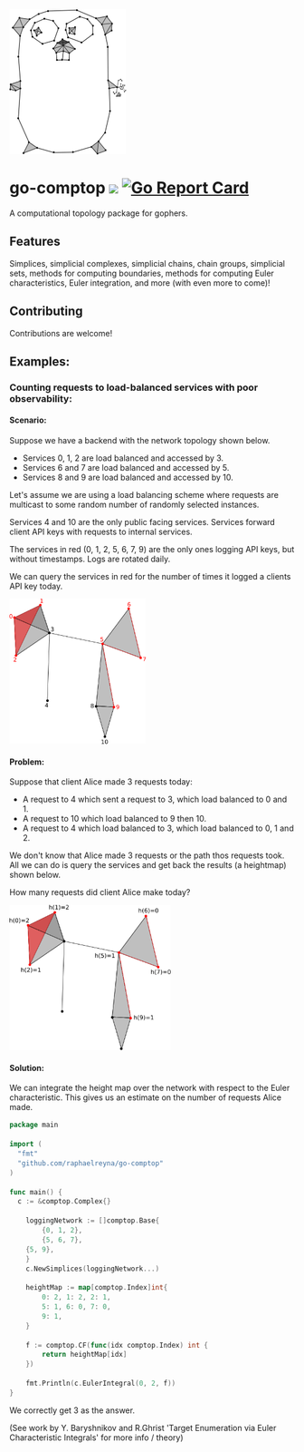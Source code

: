 <img src="https://github.com/raphaelreyna/go-comptop/raw/master/logo/logo.png" height="256px">

# go-comptop [![](https://godoc.org/github.com/raphaelreyna/go-comptop?status.svg)](http://godoc.org/github.com/raphaelreyna/go-comptop) [![Go Report Card](https://goreportcard.com/badge/github.com/raphaelreyna/go-comptop)](https://goreportcard.com/report/github.com/raphaelreyna/go-comptop)

A computational topology package for gophers.

## Features
Simplices, simplicial complexes, simplicial chains, chain groups, simplicial sets, methods for computing boundaries, methods for computing Euler characteristics, Euler integration, and more (with even more to come)!

## Contributing
Contributions are welcome!

## Examples:
### Counting requests to load-balanced services with poor observability:
#### Scenario:
Suppose we have a backend with the network topology shown below.

- Services 0, 1, 2 are load balanced and accessed by 3.
- Services 6 and 7 are load balanced and accessed by 5.
- Services 8 and 9 are load balanced and accessed by 10. 

Let's assume we are using a load balancing scheme where requests are multicast to some random number of randomly selected instances.

Services 4 and 10 are the only public facing services.
Services forward client API keys with requests to internal services.

The services in red (0, 1, 2, 5, 6, 7, 9) are the only ones logging API keys, but without timestamps.
Logs are rotated daily.

We can query the services in red for the number of times it logged a clients API key today.

<img src="https://github.com/raphaelreyna/go-comptop/raw/master/examples/microservices//images/labels.png" height="256px">

#### Problem:
Suppose that client Alice made 3 requests today:
- A request to 4 which sent a request to 3, which load balanced to 0 and 1.
- A request to 10 which load balanced to 9 then 10.
- A request to 4 which load balanced to 3, which load balanced to 0, 1 and 2.

We don't know that Alice made 3 requests or the path thos requests took. All we can do is query the services and get back the results (a heightmap) shown below.


How many requests did client Alice make today?


<img src="https://github.com/raphaelreyna/go-comptop/raw/master/examples/microservices//images/heightMap.png" height="256px">

#### Solution:
We can integrate the height map over the network with respect to the Euler characteristic.
This gives us an estimate on the number of requests Alice made.
```go
package main

import (
  "fmt"
  "github.com/raphaelreyna/go-comptop"
)

func main() {
  c := &comptop.Complex{}
  
	loggingNetwork := []comptop.Base{
		{0, 1, 2},
		{5, 6, 7},
    {5, 9},
	}
	c.NewSimplices(loggingNetwork...)

	heightMap := map[comptop.Index]int{
		0: 2, 1: 2, 2: 1,
		5: 1, 6: 0, 7: 0,
		9: 1,
	}

	f := comptop.CF(func(idx comptop.Index) int {
		return heightMap[idx]
	})

	fmt.Println(c.EulerIntegral(0, 2, f))
}
```

We correctly get 3 as the answer.

(See work by Y. Baryshnikov and R.Ghrist 'Target Enumeration via Euler Characteristic Integrals' for more info / theory)
